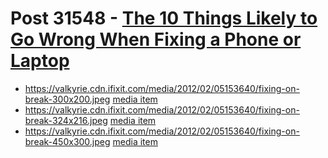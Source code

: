 # Post 31548 - [The 10 Things Likely to Go Wrong When Fixing a Phone or Laptop](https://www.ifixit.com/News/31548/the-10-things-likely-to-go-wrong-when-fixing-a-phone-or-laptop)

- https://valkyrie.cdn.ifixit.com/media/2012/02/05153640/fixing-on-break-300x200.jpeg [media item](media-28369.md)
- https://valkyrie.cdn.ifixit.com/media/2012/02/05153640/fixing-on-break-324x216.jpeg [media item](media-28369.md)
- https://valkyrie.cdn.ifixit.com/media/2012/02/05153640/fixing-on-break-450x300.jpeg [media item](media-28369.md)
